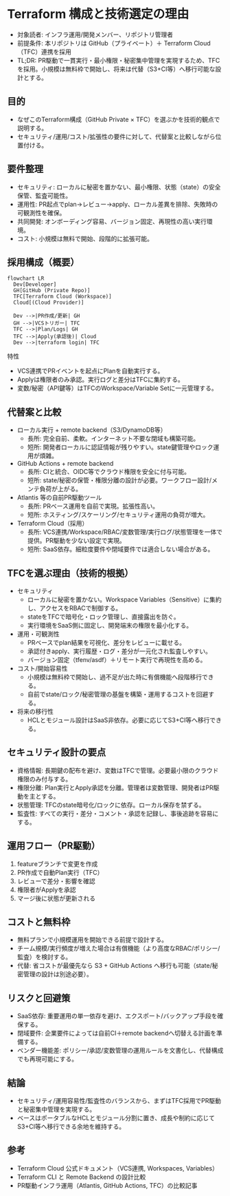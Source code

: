 # Terraform 構成と技術選定の理由

- 対象読者: インフラ運用/開発メンバー、リポジトリ管理者
- 前提条件: 本リポジトリは GitHub（プライベート）＋ Terraform Cloud（TFC）連携を採用
- TL;DR: PR駆動で一貫実行・最小権限・秘密集中管理を実現するため、TFCを採用。小規模は無料枠で開始し、将来は代替（S3+CI等）へ移行可能な設計とする。

## 目的

- なぜこのTerraform構成（GitHub Private × TFC）を選ぶかを技術的観点で説明する。
- セキュリティ/運用/コスト/拡張性の要件に対して、代替案と比較しながら位置付ける。

## 要件整理

- セキュリティ: ローカルに秘密を置かない、最小権限、状態（state）の安全保管、監査可能性。
- 運用性: PR起点でplan→レビュー→apply、ローカル差異を排除、失敗時の可観測性を確保。
- 共同開発: オンボーディング容易、バージョン固定、再現性の高い実行環境。
- コスト: 小規模は無料で開始、段階的に拡張可能。

## 採用構成（概要）

```mermaid
flowchart LR
  Dev[Developer]
  GH[GitHub (Private Repo)]
  TFC[Terraform Cloud (Workspace)]
  Cloud[(Cloud Provider)]

  Dev -->|PR作成/更新| GH
  GH -->|VCSトリガー| TFC
  TFC -->|Plan/Logs| GH
  TFC -->|Apply(承認後)| Cloud
  Dev -->|terraform login| TFC
```

特性
- VCS連携でPRイベントを起点にPlanを自動実行する。
- Applyは権限者のみ承認。実行ログと差分はTFCに集約する。
- 変数/秘密（API鍵等）はTFCのWorkspace/Variable Setに一元管理する。

## 代替案と比較

- ローカル実行 + remote backend（S3/DynamoDB等）
  - 長所: 完全自前、柔軟。インターネット不要な閉域も構築可能。
  - 短所: 開発者ローカルに認証情報が残りやすい。state鍵管理やロック運用が煩雑。
- GitHub Actions + remote backend
  - 長所: CIと統合、OIDC等でクラウド権限を安全に付与可能。
  - 短所: state/秘密の保管・権限分離の設計が必要。ワークフロー設計/メンテ負荷が上がる。
- Atlantis 等の自前PR駆動ツール
  - 長所: PRベース運用を自前で実現。拡張性高い。
  - 短所: ホスティング/スケーリング/セキュリティ運用の負荷が増大。
- Terraform Cloud（採用）
  - 長所: VCS連携/Workspace/RBAC/変数管理/実行ログ/状態管理を一体で提供。PR駆動を少ない設定で実現。
  - 短所: SaaS依存。細粒度要件や閉域要件では適合しない場合がある。

## TFCを選ぶ理由（技術的根拠）

- セキュリティ
  - ローカルに秘密を置かない。Workspace Variables（Sensitive）に集約し、アクセスをRBACで制御する。
  - stateをTFCで暗号化・ロック管理し、直接露出を防ぐ。
  - 実行環境をSaaS側に固定し、開発端末の権限を最小化する。
- 運用・可観測性
  - PRベースでplan結果を可視化、差分をレビューに載せる。
  - 承認付きapply、実行履歴・ログ・差分が一元化され監査しやすい。
  - バージョン固定（tfenv/asdf）＋リモート実行で再現性を高める。
- コスト/開始容易性
  - 小規模は無料枠で開始し、過不足が出た時に有償機能へ段階移行できる。
  - 自前でstate/ロック/秘密管理の基盤を構築・運用するコストを回避する。
- 将来の移行性
  - HCLとモジュール設計はSaaS非依存。必要に応じてS3+CI等へ移行できる。

## セキュリティ設計の要点

- 資格情報: 長期鍵の配布を避け、変数はTFCで管理。必要最小限のクラウド権限のみ付与する。
- 権限分離: Plan実行とApply承認を分離。管理者は変数管理、開発者はPR駆動を主とする。
- 状態管理: TFCのstate暗号化/ロックに依存。ローカル保存を禁ずる。
- 監査性: すべての実行・差分・コメント・承認を記録し、事後追跡を容易にする。

## 運用フロー（PR駆動）

1. featureブランチで変更を作成
2. PR作成で自動Plan実行（TFC）
3. レビューで差分・影響を確認
4. 権限者がApplyを承認
5. マージ後に状態が更新される

## コストと無料枠

- 無料プランで小規模運用を開始できる前提で設計する。
- チーム規模/実行頻度が増えた場合は有償機能（より高度なRBAC/ポリシー/監査）を検討する。
- 代替: 省コストが最優先なら S3 + GitHub Actions へ移行も可能（state/秘密管理の設計は別途必要）。

## リスクと回避策

- SaaS依存: 重要運用の単一依存を避け、エクスポート/バックアップ手段を確保する。
- 閉域要件: 企業要件によっては自前CI＋remote backendへ切替える計画を準備する。
- ベンダー機能差: ポリシー/承認/変数管理の運用ルールを文書化し、代替構成でも再現可能にする。

## 結論

- セキュリティ/運用容易性/監査性のバランスから、まずはTFC採用でPR駆動と秘密集中管理を実現する。
- ベースはポータブルなHCLとモジュール分割に置き、成長や制約に応じてS3+CI等へ移行できる余地を維持する。

## 参考

- Terraform Cloud 公式ドキュメント（VCS連携, Workspaces, Variables）
- Terraform CLI と Remote Backend の設計比較
- PR駆動インフラ運用（Atlantis, GitHub Actions, TFC）の比較記事

